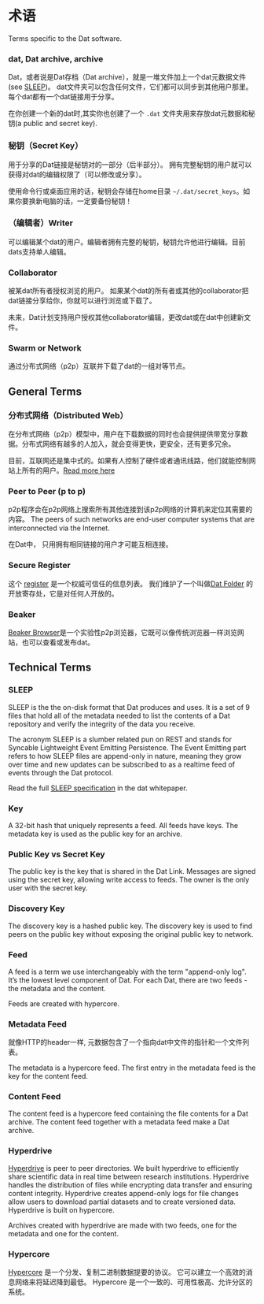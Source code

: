 # 术语

Terms specific to the Dat software.

### dat, Dat archive, archive

Dat，或者说是Dat存档（Dat archive），就是一堆文件加上一个dat元数据文件 (see [SLEEP](#sleep))。 dat文件夹可以包含任何文件，它们都可以同步到其他用户那里。 每个dat都有一个dat链接用于分享。

在你创建一个新的dat时,其实你也创建了一个 `.dat` 文件夹用来存放dat元数据和秘钥(a public and secret key).

### 秘钥（Secret Key）

用于分享的Dat链接是秘钥对的一部分（后半部分）。 拥有完整秘钥的用户就可以获得对dat的编辑权限了（可以修改或分享）。

使用命令行或桌面应用的话，秘钥会存储在home目录 `~/.dat/secret_keys`。如果你要换新电脑的话，一定要备份秘钥！

### （编辑者）Writer

可以编辑某个dat的用户。编辑者拥有完整的秘钥，秘钥允许他进行编辑。目前dats支持单人编辑。

### Collaborator

被某dat所有者授权浏览的用户。 如果某个dat的所有者或其他的collaborator把dat链接分享给你，你就可以进行浏览或下载了。

未来，Dat计划支持用户授权其他collaborator编辑，更改dat或在dat中创建新文件。

### Swarm or Network

通过分布式网络（p2p）互联并下载了dat的一组对等节点。

## General Terms

### 分布式网络（Distributed Web）

在分布式网络（p2p）模型中，用户在下载数据的同时也会提供提供带宽分享数据。分布式网络有越多的人加入，就会变得更快，更安全，还有更多冗余。

目前，互联网还是集中式的。如果有人控制了硬件或者通讯线路，他们就能控制网站上所有的用户。[Read more here](http://brewster.kahle.org/2015/08/11/locking-the-web-open-a-call-for-a-distributed-web-2/)
### Peer to Peer (p to p)

p2p程序会在p2p网络上搜索所有其他连接到该p2p网络的计算机来定位其需要的内容。 The peers of such networks are end-user computer systems that are interconnected via the Internet.

在Dat中， 只用拥有相同链接的用户才可能互相连接。

### Secure Register

这个 [register]( https://gds.blog.gov.uk/2015/09/01/registers-authoritative-lists-you-can-trust/) 是一个权威可信任的信息列表。 我们维护了一个叫做[Dat Folder](https://datproject.org) 的开放寄存处，它是对任何人开放的。

### Beaker

 [Beaker Browser](https://beakerbrowser.com/)是一个实验性p2p浏览器，它既可以像传统浏览器一样浏览网站，也可以查看或发布dat。

## Technical Terms

### SLEEP

SLEEP is the the on-disk format that Dat produces and uses. It is a set of 9 files that hold all of the metadata needed to list the contents of a Dat repository and verify the integrity of the data you receive.

The acronym SLEEP is a slumber related pun on REST and stands for Syncable Lightweight Event Emitting Persistence. The Event Emitting part refers to how SLEEP files are append-only in nature, meaning they grow over time and new updates can be subscribed to as a realtime feed of events through the Dat protocol.

Read the full [SLEEP specification](https://github.com/datproject/docs/blob/master/papers/dat-paper.md#3-sleep-specification) in the dat whitepaper.

### Key

A 32-bit hash that uniquely represents a feed. All feeds have keys. The metadata key is used as the public key for an archive.

### Public Key vs Secret Key

The public key is the key that is shared in the Dat Link. Messages are signed using the secret key, allowing write access to feeds. The owner is the only user with the secret key.

### Discovery Key

The discovery key is a hashed public key. The discovery key is used to find peers on the public key without exposing the original public key to network.

### Feed

A feed is a term we use interchangeably with the term "append-only log". It’s the lowest level component of Dat. For each Dat, there are two feeds - the metadata and the content.

Feeds are created with hypercore.

### Metadata Feed

就像HTTP的header一样, 元数据包含了一个指向dat中文件的指针和一个文件列表。

The metadata is a hypercore feed. The first entry in the metadata feed is the key for the content feed.

### Content Feed

The content feed is a hypercore feed containing the file contents for a Dat archive. The content feed together with a metadata feed make a Dat archive.

### Hyperdrive

[Hyperdrive](https://github.com/mafintosh/hyperdrive) is peer to peer directories. We built hyperdrive to efficiently share scientific data in real time between research institutions. Hyperdrive handles the distribution of files while encrypting data transfer and ensuring content integrity. Hyperdrive creates append-only logs for file changes allow users to download partial datasets and to create versioned data. Hyperdrive is built on hypercore.

Archives created with hyperdrive are made with two feeds, one for the metadata and one for the content.

### Hypercore

[Hypercore](https://github.com/mafintosh/hypercore) 是一个分发、复制二进制数据提要的协议。 它可以建立一个高效的消息网络来将延迟降到最低。 Hypercore 是一个一致的、可用性极高、允许分区的系统。
